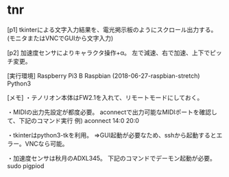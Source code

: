 # tnr

[p1]
tkinterによる文字入力結果を、電光掲示板のようにスクロール出力する。
(モニタまたはVNCでGUIから文字入力)

[p2]
加速度センサによりキャラクタ操作+α。
左で減速、右で加速、上下でピッチ変更。


[実行環境]
Raspberry Pi3 B
Raspbian (2018-06-27-raspbian-stretch)
Python3

[メモ]
・テノリオン本体はFW2.1を入れて、リモートモードにしておく。

・MIDIの出力先設定が都度必要。
aconnectで出力可能なMIDIポートを確認して、下記のコマンド実行
例) aconnect 14:0 20:0

・tkinterはpython3-tkを利用。
=>GUI起動が必要なため、sshから起動するとエラー。VNCなら可能。

・加速度センサは秋月のADXL345。
下記のコマンドでデーモン起動が必要。
sudo pigpiod



